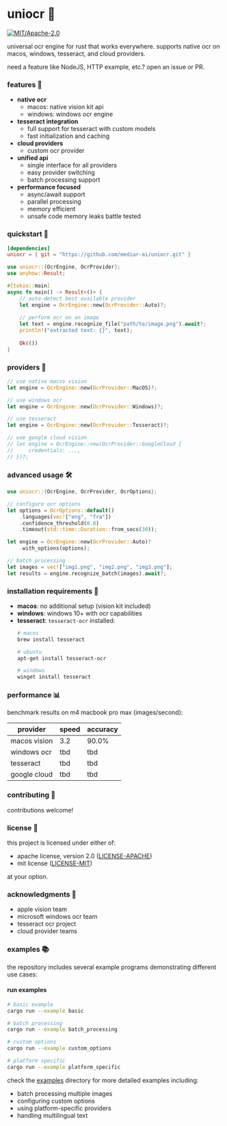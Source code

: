 # uniocr 📸

[![MIT/Apache-2.0](https://img.shields.io/badge/license-MIT%2FApache-blue.svg)](LICENSE)

universal ocr engine for rust that works everywhere. supports native ocr on macos, windows, tesseract, and cloud providers.

need a feature like NodeJS, HTTP example, etc.? open an issue or PR.

### features 🚀

- **native ocr**
  - macos: native vision kit api
  - windows: windows ocr engine
- **tesseract integration**
  - full support for tesseract with custom models
  - fast initialization and caching
- **cloud providers**
  - custom ocr provider
- **unified api**
  - single interface for all providers
  - easy provider switching
  - batch processing support
- **performance focused**
  - async/await support
  - parallel processing
  - memory efficient
  - unsafe code memory leaks battle tested

### quickstart 🏃

```toml
[dependencies]
uniocr = { git = "https://github.com/mediar-ai/uniocr.git" }
```

```rust
use uniocr::{OcrEngine, OcrProvider};
use anyhow::Result;

#[tokio::main]
async fn main() -> Result<()> {
    // auto-detect best available provider
    let engine = OcrEngine::new(OcrProvider::Auto)?;
    
    // perform ocr on an image
    let text = engine.recognize_file("path/to/image.png").await?;
    println!("extracted text: {}", text);
    
    Ok(())
}
```

### providers 🔌

```rust
// use native macos vision
let engine = OcrEngine::new(OcrProvider::MacOS)?;

// use windows ocr
let engine = OcrEngine::new(OcrProvider::Windows)?;

// use tesseract
let engine = OcrEngine::new(OcrProvider::Tesseract)?;

// use google cloud vision
// let engine = OcrEngine::new(OcrProvider::GoogleCloud {
//     credentials: ...,
// })?;
```

### advanced usage 🛠️

```rust
use uniocr::{OcrEngine, OcrProvider, OcrOptions};

// configure ocr options
let options = OcrOptions::default()
    .languages(vec!["eng", "fra"])
    .confidence_threshold(0.8)
    .timeout(std::time::Duration::from_secs(30));

let engine = OcrEngine::new(OcrProvider::Auto)?
    .with_options(options);

// batch processing
let images = vec!["img1.png", "img2.png", "img3.png"];
let results = engine.recognize_batch(images).await?;
```

### installation requirements 🔧

- **macos**: no additional setup (vision kit included)
- **windows**: windows 10+ with ocr capabilities
- **tesseract**: `tesseract-ocr` installed:
  ```bash
  # macos
  brew install tesseract
  
  # ubuntu
  apt-get install tesseract-ocr
  
  # windows
  winget install tesseract
  ```

### performance 📊

benchmark results on m4 macbook pro max (images/second):

| provider      | speed  | accuracy |
|--------------|--------|----------|
| macos vision | 3.2    | 90.0%    |
| windows ocr  | tbd   | tbd    |
| tesseract    | tbd    | tbd    |
| google cloud | tbd   | tbd    |


### contributing 🤝

contributions welcome! 

### license 📜

this project is licensed under either of:

- apache license, version 2.0 ([LICENSE-APACHE](LICENSE-APACHE))
- mit license ([LICENSE-MIT](LICENSE-MIT))

at your option.

### acknowledgments 🙏

- apple vision team
- microsoft windows ocr team
- tesseract ocr project
- cloud provider teams 

### examples 📚

the repository includes several example programs demonstrating different use cases:

#### run examples

```bash
# basic example
cargo run --example basic

# batch processing
cargo run --example batch_processing

# custom options
cargo run --example custom_options

# platform specific
cargo run --example platform_specific
```

check the [examples](examples/) directory for more detailed examples including:
- batch processing multiple images
- configuring custom options
- using platform-specific providers
- handling multilingual text 


